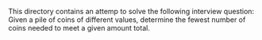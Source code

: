This directory contains an attemp to solve the following interview question:
Given a pile of coins of different values, determine the fewest number of coins needed to meet a given amount total.